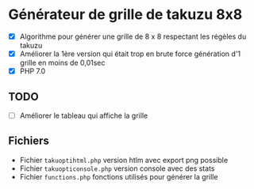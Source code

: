 # Générateur de grille de takuzu 8x8

- [x] Algorithme pour générer une grille de 8 x 8 respectant les régèles du takuzu
- [x] Améliorer la 1ère version qui était trop en brute force génération d'1 grille en moins de 0,01sec
- [x] PHP 7.0

## TODO

- [ ] Améliorer le tableau qui affiche la grille

## Fichiers

- Fichier `takuoptihtml.php` version htlm avec export png possible
- Fichier `takuopticonsole.php` version console avec des stats
- Fichier `functions.php` fonctions utilisés pour générer la grille